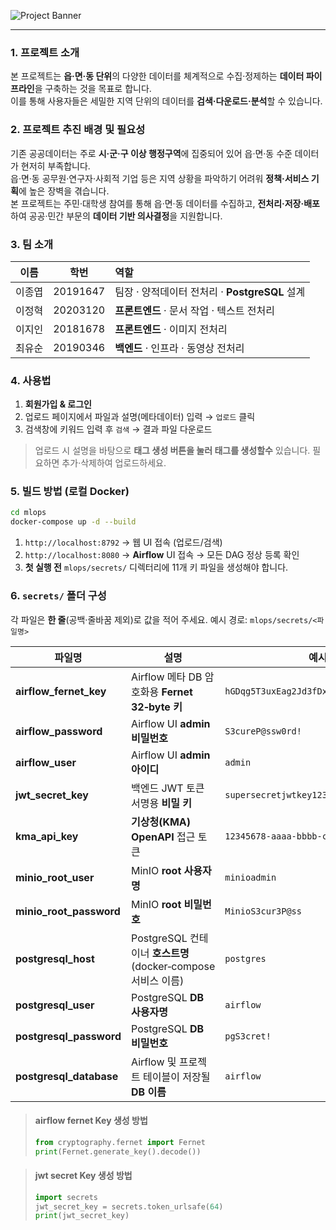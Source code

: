 ![Project Banner](https://github.com/user-attachments/assets/947814c8-2c21-4ed9-97c2-7c9a2d25a2c8)

---

### 1. 프로젝트 소개

본 프로젝트는 **읍·면·동 단위**의 다양한 데이터를 체계적으로 수집·정제하는 **데이터 파이프라인**을 구축하는 것을 목표로 합니다.<br>
이를 통해 사용자들은 세밀한 지역 단위의 데이터를 **검색·다운로드·분석**할 수 있습니다.

### 2. 프로젝트 추진 배경 및 필요성

기존 공공데이터는 주로 **시·군·구 이상 행정구역**에 집중되어 있어 읍·면·동 수준 데이터가 현저히 부족합니다.<br>
읍·면·동 공무원·연구자·사회적 기업 등은 지역 상황을 파악하기 어려워 **정책·서비스 기획**에 높은 장벽을 겪습니다.<br>
본 프로젝트는 주민·대학생 참여를 통해 읍·면·동 데이터를 수집하고, **전처리·저장·배포**하여 공공·민간 부문의 **데이터 기반 의사결정**을 지원합니다.

### 3. 팀 소개

|  이름 |    학번    | 역할                                 |
| :-: | :------: | :--------------------------------- |
| 이종엽 | 20191647 | 팀장 · 양적데이터 전처리 · **PostgreSQL** 설계 |
| 이정혁 | 20203120 | **프론트엔드** · 문서 작업 · 텍스트 전처리        |
| 이지인 | 20181678 | **프론트엔드** · 이미지 전처리                |
| 최유순 | 20190346 | **백엔드** · 인프라 · 동영상 전처리            |

### 4. 사용법

1. **회원가입 & 로그인**
2. 업로드 페이지에서 파일과 설명(메타데이터) 입력 → `업로드` 클릭
3. 검색창에 키워드 입력 후 `검색` → 결과 파일 다운로드

> 업로드 시 설명을 바탕으로 **태그 생성 버튼을 눌러 태그를 생성할수** 있습니다. 필요하면 추가·삭제하여 업로드하세요.

### 5. 빌드 방법 (로컬 Docker)

```bash
cd mlops
docker-compose up -d --build
```

1. `http://localhost:8792` → 웹 UI 접속 (업로드/검색)
2. `http://localhost:8080` → **Airflow** UI 접속 → 모든 DAG 정상 등록 확인
3. **첫 실행 전** `mlops/secrets/` 디렉터리에 11개 키 파일을 생성해야 합니다.

### 6. `secrets/` 폴더 구성

각 파일은 **한 줄**(공백·줄바꿈 제외)로 값을 적어 주세요. 예시 경로: `mlops/secrets/<파일명>`

| 파일명                       | 설명                                              | 예시 / 값 형식                                      |
| ------------------------- | ----------------------------------------------- | ---------------------------------------------- |
| **airflow\_fernet\_key**  | Airflow 메타 DB 암호화용 **Fernet 32‑byte 키**         | `hGDqg5T3uxEag2Jd3fDx7qzIY_rMTqTX6j1w2v7EWbs=` |
| **airflow\_password**     | Airflow UI **admin 비밀번호**                       | `S3cureP@ssw0rd!`                              |
| **airflow\_user**         | Airflow UI **admin 아이디**                        | `admin`                                        |
| **jwt\_secret\_key**      | 백엔드 JWT 토큰 서명용 **비밀 키**                         | `supersecretjwtkey123!`                        |
| **kma\_api\_key**         | **기상청(KMA) OpenAPI** 접근 토큰                      | `12345678-aaaa-bbbb-cccc-1234567890ab`         |
| **minio\_root\_user**     | MinIO **root 사용자명**                             | `minioadmin`                                   |
| **minio\_root\_password** | MinIO **root 비밀번호**                             | `MinioS3cur3P@ss`                              |
| **postgresql\_host**      | PostgreSQL 컨테이너 **호스트명**(docker‑compose 서비스 이름) | `postgres`                                     |
| **postgresql\_user**      | PostgreSQL **DB 사용자명**                          | `airflow`                                      |
| **postgresql\_password**  | PostgreSQL **DB 비밀번호**                          | `pgS3cret!`                                    |
| **postgresql\_database**  | Airflow 및 프로젝트 테이블이 저장될 **DB 이름**               | `airflow`                                      |

> #### airflow fernet Key 생성 방법
>
> ```python
> from cryptography.fernet import Fernet
> print(Fernet.generate_key().decode())
> ```

> #### jwt secret Key 생성 방법
>
> ```python
> import secrets
> jwt_secret_key = secrets.token_urlsafe(64)
> print(jwt_secret_key)
> ```
